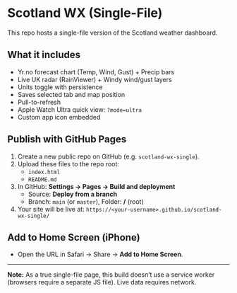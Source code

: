 # Scotland WX (Single-File)

This repo hosts a single-file version of the Scotland weather dashboard.

## What it includes
- Yr.no forecast chart (Temp, Wind, Gust) + Precip bars
- Live UK radar (RainViewer) + Windy wind/gust layers
- Units toggle with persistence
- Saves selected tab and map position
- Pull-to-refresh
- Apple Watch Ultra quick view: `?mode=ultra`
- Custom app icon embedded

## Publish with GitHub Pages
1. Create a new public repo on GitHub (e.g. `scotland-wx-single`).
2. Upload these files to the repo root:
   - `index.html`
   - `README.md`
3. In GitHub: **Settings → Pages → Build and deployment**
   - Source: **Deploy from a branch**
   - Branch: `main` (or `master`), Folder: **/** (root)
4. Your site will be live at: `https://<your-username>.github.io/scotland-wx-single/`

## Add to Home Screen (iPhone)
- Open the URL in Safari → Share → **Add to Home Screen**.

---
**Note:** As a true single-file page, this build doesn’t use a service worker (browsers require a separate JS file). Live data requires network.
